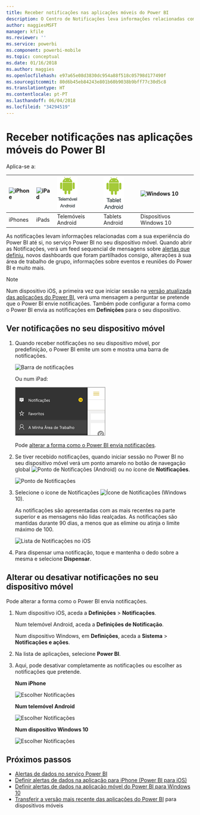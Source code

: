 ```yaml
---
title: Receber notificações nas aplicações móveis do Power BI
description: O Centro de Notificações leva informações relacionadas com a sua experiência do Power BI até si no seu dispositivo móvel.
author: maggiesMSFT
manager: kfile
ms.reviewer: ''
ms.service: powerbi
ms.component: powerbi-mobile
ms.topic: conceptual
ms.date: 01/16/2018
ms.author: maggies
ms.openlocfilehash: e97a65e08d3830dc954a88f518c05798d177490f
ms.sourcegitcommit: 80d6b45eb84243e801b60b9038b9bff77c30d5c8
ms.translationtype: HT
ms.contentlocale: pt-PT
ms.lasthandoff: 06/04/2018
ms.locfileid: "34294519"
---
```

# <a name="get-notifications-in-the-power-bi-mobile-apps"></a>Receber notificações nas aplicações móveis do Power BI
Aplica-se a:

| ![iPhone](media/mobile-apps-notification-center/iphone-logo-50-px.png) | ![iPad](media/mobile-apps-notification-center/ipad-logo-50-px.png) | ![Telemóvel Android](media/mobile-apps-notification-center/android-phone-logo-50-px.png) | ![Tablet Android](media/mobile-apps-notification-center/android-tablet-logo-50-px.png) | ![Windows 10](media/mobile-apps-notification-center/win-10-logo-50-px.png) |
|:--- |:--- |:--- |:--- |:--- |
| iPhones |iPads |Telemóveis Android |Tablets Android |Dispositivos Windows 10 |

As notificações levam informações relacionadas com a sua experiência do Power BI até si, no serviço Power BI no seu dispositivo móvel. Quando abrir as Notificações, verá um feed sequencial de mensagens sobre [alertas que definiu](mobile-set-data-alerts-in-the-mobile-apps.md), novos dashboards que foram partilhados consigo, alterações à sua área de trabalho de grupo, informações sobre eventos e reuniões do Power BI e muito mais.

> [!NOTE]
> Num dispositivo iOS, a primeira vez que iniciar sessão na [versão atualizada das aplicações do Power BI](https://powerbi.microsoft.com/mobile/), verá uma mensagem a perguntar se pretende que o Power BI envie notificações. Também pode configurar a forma como o Power BI envia as notificações em **Definições** para o seu dispositivo. 
> 
> 

## <a name="view-notifications-on-your-mobile-device"></a>Ver notificações no seu dispositivo móvel
1. Quando receber notificações no seu dispositivo móvel, por predefinição, o Power BI emite um som e mostra uma barra de notificações.
   
   ![Barra de notificações](media/mobile-apps-notification-center/power-bi-mobile-notification-banner.png)
   
   Ou num iPad:
   
   ![Notificações](media/mobile-apps-notification-center/power-bi-ipad-notifications.png)
   
   Pode [alterar a forma como o Power BI envia notificações](mobile-apps-notification-center.md#change-or-turn-off-notifications-on-your-mobile-device).
2. Se tiver recebido notificações, quando iniciar sessão no Power BI no seu dispositivo móvel verá um ponto amarelo no botão de navegação global ![Ponto de Notificações](media/mobile-apps-notification-center/power-bi-android-menu-notifications-icon.png) (Android) ou no ícone de **Notificações**. 
   
   ![Ponto de Notificações](media/mobile-apps-notification-center/power-bi-windows-10-notifications.png)
3. Selecione o ícone de Notificações ![Ícone de Notificações](media/mobile-apps-notification-center/power-bi-windows-10-notification-icon.png) (Windows 10).
   
    As notificações são apresentadas com as mais recentes na parte superior e as mensagens não lidas realçadas. As notificações são mantidas durante 90 dias, a menos que as elimine ou atinja o limite máximo de 100.
   
   ![Lista de Notificações no iOS](media/mobile-apps-notification-center/power-bi-iphone-notifications-list.png)
4. Para dispensar uma notificação, toque e mantenha o dedo sobre a mesma e selecione **Dispensar**.

## <a name="change-or-turn-off-notifications-on-your-mobile-device"></a>Alterar ou desativar notificações no seu dispositivo móvel
Pode alterar a forma como o Power BI envia notificações.

1. Num dispositivo iOS, aceda a **Definições** > **Notificações**. 
   
    Num telemóvel Android, aceda a **Definições de Notificação**.
   
    Num dispositivo Windows, em **Definições**, aceda a **Sistema** > **Notificações e ações**.
2. Na lista de aplicações, selecione **Power BI**. 
3. Aqui, pode desativar completamente as notificações ou escolher as notificações que pretende.
   
    **Num iPhone**
   
    ![Escolher Notificações](media/mobile-apps-notification-center/power-bi-notifications-iphone-settings.png)
   
    **Num telemóvel Android**
   
    ![Escolher Notificações](media/mobile-apps-notification-center/power-bi-notifications-android-settings.png)

    **Num dispositivo Windows 10**

    ![Escolher Notificações](media/mobile-apps-notification-center/power-bi-notifications-windows10-settings.png)

## <a name="next-steps"></a>Próximos passos
* [Alertas de dados no serviço Power BI](service-set-data-alerts.md)
* [Definir alertas de dados na aplicação para iPhone (Power BI para iOS)](mobile-set-data-alerts-in-the-mobile-apps.md)
* [Definir alertas de dados na aplicação móvel do Power BI para Windows 10](mobile-set-data-alerts-in-the-mobile-apps.md)
* [Transferir a versão mais recente das aplicações do Power BI](https://powerbi.microsoft.com/mobile/) para dispositivos móveis

